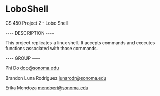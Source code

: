 # LoboShell

CS 450 Project 2 - Lobo Shell

---- DESCRIPTION ---- 

This project replicates a linux shell. 
It accepts commands and executes functions associated 
with those commands.

---- GROUP ----

Phi Do <dop@sonoma.edu>

Brandon Luna Rodriguez <lunarodr@sonoma.edu>

Erika Mendoza <mendoeri@sonoma.edu>
